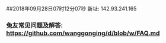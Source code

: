 ##2018年09月28日07时12分07秒 新址: 142.93.241.165
### 兔友常见问题及解答: https://github.com/wanggonging/d/blob/w/FAQ.md
